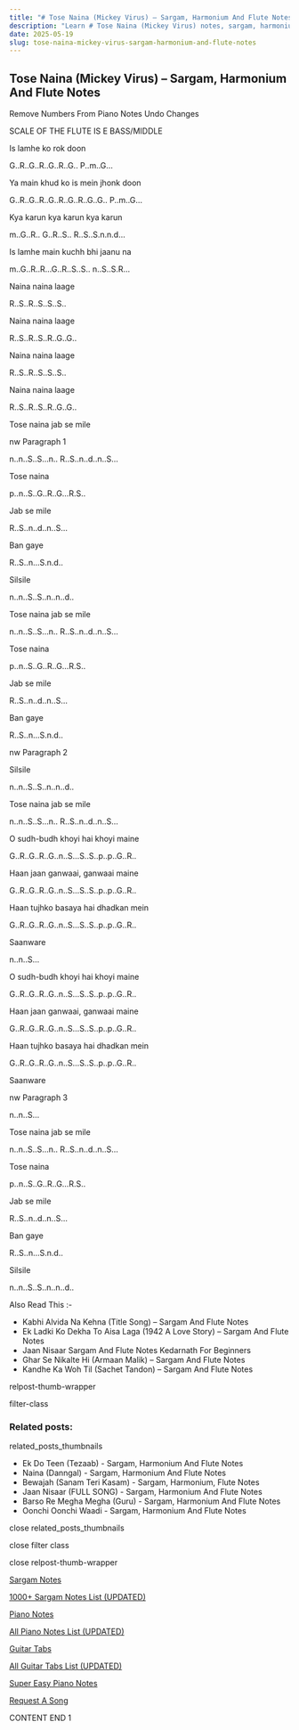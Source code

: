 ```yaml
---
title: "# Tose Naina (Mickey Virus) – Sargam, Harmonium And Flute Notes"
description: "Learn # Tose Naina (Mickey Virus) notes, sargam, harmonium notations and flute notes. Easy step-by-step tutorial for beginners."
date: 2025-05-19
slug: tose-naina-mickey-virus-sargam-harmonium-and-flute-notes
---
```


## Tose Naina (Mickey Virus) – Sargam, Harmonium And Flute Notes

Remove Numbers From Piano Notes
Undo Changes

SCALE OF THE FLUTE IS E BASS/MIDDLE

Is lamhe ko rok doon

G..R..G..R..G..R..G.. P..m..G…

Ya main khud ko is mein jhonk doon

G..R..G..R..G..R..G..R..G..G.. P..m..G…

Kya karun kya karun kya karun

m..G..R.. G..R..S.. R..S..S.n.n.d…

Is lamhe main kuchh bhi jaanu na

m..G..R..R…G..R..S..S.. n..S..S.R…

Naina naina laage

R..S..R..S..S..S..

Naina naina laage

R..S..R..S..R..G..G..

Naina naina laage

R..S..R..S..S..S..

Naina naina laage

R..S..R..S..R..G..G..

Tose naina jab se mile

nw Paragraph 1

n..n..S..S…n.. R..S..n..d..n..S…

Tose naina

p..n..S..G..R..G…R.S..

Jab se mile

R..S..n..d..n..S…

Ban gaye

R..S..n…S.n.d..

Silsile

n..n..S..S..n..n..d..

Tose naina jab se mile

n..n..S..S…n.. R..S..n..d..n..S…

Tose naina

p..n..S..G..R..G…R.S..

Jab se mile

R..S..n..d..n..S…

Ban gaye

R..S..n…S.n.d..

nw Paragraph 2

Silsile

n..n..S..S..n..n..d..

Tose naina jab se mile

n..n..S..S…n.. R..S..n..d..n..S…

O sudh-budh khoyi hai khoyi maine

G..R..G..R..G..n..S…S..S..p..p..G..R..

Haan jaan ganwaai, ganwaai maine

G..R..G..R..G..n..S…S..S..p..p..G..R..

Haan tujhko basaya hai dhadkan mein

G..R..G..R..G..n..S…S..S..p..p..G..R..

Saanware

n..n..S…

O sudh-budh khoyi hai khoyi maine

G..R..G..R..G..n..S…S..S..p..p..G..R..

Haan jaan ganwaai, ganwaai maine

G..R..G..R..G..n..S…S..S..p..p..G..R..

Haan tujhko basaya hai dhadkan mein

G..R..G..R..G..n..S…S..S..p..p..G..R..

Saanware

nw Paragraph 3

n..n..S…

Tose naina jab se mile

n..n..S..S…n.. R..S..n..d..n..S…

Tose naina

p..n..S..G..R..G…R.S..

Jab se mile

R..S..n..d..n..S…

Ban gaye

R..S..n…S.n.d..

Silsile

n..n..S..S..n..n..d..

Also Read This :-

* Kabhi Alvida Na Kehna (Title Song) – Sargam And Flute Notes
* Ek Ladki Ko Dekha To Aisa Laga (1942 A Love Story) – Sargam And Flute Notes
* Jaan Nisaar Sargam And Flute Notes Kedarnath For Beginners
* Ghar Se Nikalte Hi (Armaan Malik) – Sargam And Flute Notes
* Kandhe Ka Woh Til (Sachet Tandon) – Sargam And Flute Notes

relpost-thumb-wrapper

filter-class

### Related posts:

related_posts_thumbnails

* Ek Do Teen (Tezaab) - Sargam, Harmonium And Flute Notes
* Naina (Danngal) - Sargam, Harmonium And Flute Notes
* Bewajah (Sanam Teri Kasam) - Sargam, Harmonium, Flute Notes
* Jaan Nisaar (FULL SONG) - Sargam, Harmonium And Flute Notes
* Barso Re Megha Megha (Guru) - Sargam, Harmonium And Flute Notes
* Oonchi Oonchi Waadi - Sargam, Harmonium And Flute Notes

close related_posts_thumbnails

close filter class

close relpost-thumb-wrapper

[Sargam Notes](https://www.notationsworld.com/sargam-notes.html)

[1000+ Sargam Notes List (UPDATED)](https://www.notationsworld.com/all-songs-list-sargam-notes.html)

[Piano Notes](https://www.notationsworld.com/piano-notes.html)

[All Piano Notes List (UPDATED)](https://www.notationsworld.com/all-songs-list-piano-notes.html)

[Guitar Tabs](https://www.notationsworld.com/guitar-tabs.html)

[All Guitar Tabs List (UPDATED)](https://www.notationsworld.com/all-songs-list-guitar-tabs.html)

[Super Easy Piano Notes](https://studywall.in/)

[Request A Song](https://www.notationsworld.com/request-a-song.html)

CONTENT END 1

